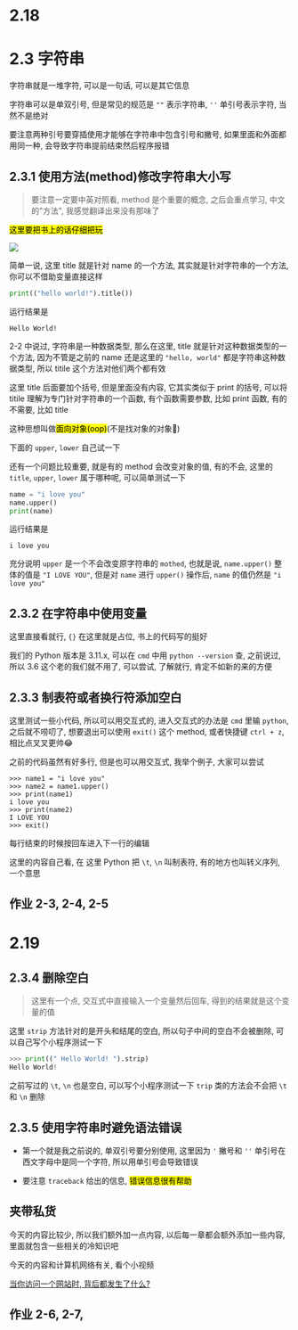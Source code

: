 # 2.18

# 2.3 字符串

字符串就是一堆字符, 可以是一句话, 可以是其它信息

字符串可以是单双引号, 但是常见的规范是 `""` 表示字符串, `''` 单引号表示字符, 当然不是绝对

要注意两种引号要穿插使用才能够在字符串中包含引号和撇号, 如果里面和外面都用同一种, 会导致字符串提前结束然后程序报错

## 2.3.1 使用方法(method)修改字符串大小写

> 要注意一定要中英对照看, method 是个重要的概念, 之后会重点学习, 中文的"方法", 我感觉翻译出来没有那味了

<mark>这里要把书上的话仔细把玩</mark>

![](D:\code\python\notes\source\images\2-3\2-3%2001.png)

简单一说, 这里 title 就是针对 name 的一个方法, 其实就是针对字符串的一个方法, 你可以不借助变量直接这样

```py
print(("hello world!").title())
```

运行结果是

```
Hello World!
```



2-2 中说过, 字符串是一种数据类型, 那么在这里, title 就是针对这种数据类型的一个方法, 因为不管是之前的 name 还是这里的 `"hello, world"` 都是字符串这种数据类型, 所以 titile 这个方法对他们两个都有效

这里 title 后面要加个括号, 但是里面没有内容, 它其实类似于 print 的括号, 可以将 titile 理解为专门针对字符串的一个函数, 有个函数需要参数, 比如 print 函数, 有的不需要, 比如 title

这种思想叫做<mark>面向对象(oop)</mark>(不是找对象的对象🐶)

下面的 `upper`, `lower` 自己试一下

还有一个问题比较重要, 就是有的 method 会改变对象的值, 有的不会, 这里的 `title`, `upper`, `lower` 属于哪种呢, 可以简单测试一下

```py
name = "i love you"
name.upper()
print(name)
```

运行结果是

```
i love you
```

充分说明 `upper` 是一个不会改变原字符串的 `mothed`, 也就是说, `name.upper()` 整体的值是 `"I LOVE YOU"`, 但是对 `name` 进行 `upper()` 操作后, `name` 的值仍然是 `"i love you"`

## 2.3.2 在字符串中使用变量

这里直接看就行, `{}` 在这里就是占位, 书上的代码写的挺好

我们的 Python 版本是 3.11.x, 可以在 `cmd` 中用 `python --version` 查, 之前说过, 所以 3.6 这个老的我们就不用了, 可以尝试, 了解就行, 肯定不如新的来的方便

## 2.3.3 制表符或者换行符添加空白

这里测试一些小代码, 所以可以用交互式的, 进入交互式的办法是 `cmd` 里输 `python`, 之后就不唠叨了, 想要退出可以使用 `exit()` 这个 method, 或者快捷键 `ctrl + z`, 相比点叉叉更帅😂

之前的代码虽然有好多行, 但是也可以用交互式, 我举个例子, 大家可以尝试

```
>>> name1 = "i love you"
>>> name2 = name1.upper()
>>> print(name1)
i love you
>>> print(name2)
I LOVE YOU
>>> exit()
```

每行结束的时候按回车进入下一行的编辑

这里的内容自己看, 在 这里 Python 把 `\t`, `\n` 叫制表符, 有的地方也叫转义序列, 一个意思

## 作业 2-3, 2-4, 2-5

# 2.19

## 2.3.4 删除空白

>  这里有一个点, 交互式中直接输入一个变量然后回车, 得到的结果就是这个变量的值

这里 `strip` 方法针对的是开头和结尾的空白, 所以句子中间的空白不会被删除, 可以自己写个小程序测试一下

```py
>>> print((" Hello World! ").strip)
Hello World!
```

之前写过的 `\t`, `\n` 也是空白, 可以写个小程序测试一下 `trip` 类的方法会不会把 `\t` 和 `\n` 删除

## 2.3.5 使用字符串时避免语法错误

- 第一个就是我之前说的, 单双引号要分别使用, 这里因为 `'` 撇号和 `''` 单引号在西文字母中是同一个字符, 所以用单引号会导致错误

- 要注意 `traceback` 给出的信息, <mark>错误信息很有帮助</mark>

## 夹带私货

今天的内容比较少, 所以我们额外加一点内容, 以后每一章都会额外添加一些内容, 里面就包含一些相关的冷知识吧

今天的内容和计算机网络有关, 看个小视频

[当你访问一个网站时, 背后都发生了什么?](https://www.bilibili.com/video/BV1444y1Z7Lw/?spm_id_from=333.999.0.0&vd_source=3c1e53cae9bef4055b3b5ef9a34c8445)

## 作业 2-6, 2-7,
